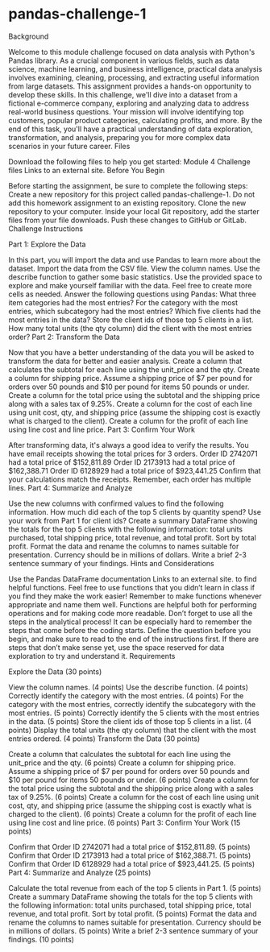 # pandas-challenge-1

Background

Welcome to this module challenge focused on data analysis with Python's Pandas library. As a crucial component in various fields, such as data science, machine learning, and business intelligence, practical data analysis involves examining, cleaning, processing, and extracting useful information from large datasets. This assignment provides a hands-on opportunity to develop these skills.
In this challenge, we'll dive into a dataset from a fictional e-commerce company, exploring and analyzing data to address real-world business questions. Your mission will involve identifying top customers, popular product categories, calculating profits, and more. By the end of this task, you'll have a practical understanding of data exploration, transformation, and analysis, preparing you for more complex data scenarios in your future career.
Files

Download the following files to help you get started:
Module 4 Challenge files Links to an external site.
Before You Begin

Before starting the assignment, be sure to complete the following steps:
Create a new repository for this project called pandas-challenge-1. Do not add this homework assignment to an existing repository.
Clone the new repository to your computer.
Inside your local Git repository, add the starter files from your file downloads.
Push these changes to GitHub or GitLab.
Challenge Instructions

Part 1: Explore the Data

In this part, you will import the data and use Pandas to learn more about the dataset.
Import the data from the CSV file.
View the column names.
Use the describe function to gather some basic statistics.
Use the provided space to explore and make yourself familiar with the data. Feel free to create more cells as needed.
Answer the following questions using Pandas:
What three item categories had the most entries?
For the category with the most entries, which subcategory had the most entries?
Which five clients had the most entries in the data?
Store the client ids of those top 5 clients in a list.
How many total units (the qty column) did the client with the most entries order?
Part 2: Transform the Data

Now that you have a better understanding of the data you will be asked to transform the data for better and easier analysis.
Create a column that calculates the subtotal for each line using the unit_price and the qty.
Create a column for shipping price. Assume a shipping price of $7 per pound for orders over 50 pounds and $10 per pound for items 50 pounds or under.
Create a column for the total price using the subtotal and the shipping price along with a sales tax of 9.25%.
Create a column for the cost of each line using unit cost, qty, and shipping price (assume the shipping cost is exactly what is charged to the client).
Create a column for the profit of each line using line cost and line price.
Part 3: Confirm Your Work

After transforming data, it's always a good idea to verify the results. You have email receipts showing the total prices for 3 orders.
Order ID 2742071 had a total price of $152,811.89 Order ID 2173913 had a total price of $162,388.71 Order ID 6128929 had a total price of $923,441.25
Confirm that your calculations match the receipts. Remember, each order has multiple lines.
Part 4: Summarize and Analyze

Use the new columns with confirmed values to find the following information.
How much did each of the top 5 clients by quantity spend? Use your work from Part 1 for client ids?
Create a summary DataFrame showing the totals for the top 5 clients with the following information: total units purchased, total shipping price, total revenue, and total profit. Sort by total profit.
Format the data and rename the columns to names suitable for presentation. Currency should be in millions of dollars.
Write a brief 2-3 sentence summary of your findings.
Hints and Considerations

Use the Pandas DataFrame documentation Links to an external site. to find helpful functions. Feel free to use functions that you didn’t learn in class if you find they make the work easier!
Remember to make functions whenever appropriate and name them well. Functions are helpful both for performing operations and for making code more readable.
Don’t forget to use all the steps in the analytical process! It can be especially hard to remember the steps that come before the coding starts. Define the question before you begin, and make sure to read to the end of the instructions first. If there are steps that don’t make sense yet, use the space reserved for data exploration to try and understand it.
Requirements

Explore the Data (30 points)

View the column names. (4 points)
Use the describe function. (4 points)
Correctly identify the category with the most entries. (4 points)
For the category with the most entries, correctly identify the subcategory with the most entries. (5 points)
Correctly identify the 5 clients with the most entries in the data. (5 points)
Store the client ids of those top 5 clients in a list. (4 points)
Display the total units (the qty column) that the client with the most entries ordered. (4 points)
Transform the Data (30 points)

Create a column that calculates the subtotal for each line using the unit_price and the qty. (6 points)
Create a column for shipping price. Assume a shipping price of $7 per pound for orders over 50 pounds and $10 per pound for items 50 pounds or under. (6 points)
Create a column for the total price using the subtotal and the shipping price along with a sales tax of 9.25%. (6 points)
Create a column for the cost of each line using unit cost, qty, and shipping price (assume the shipping cost is exactly what is charged to the client). (6 points)
Create a column for the profit of each line using line cost and line price. (6 points)
Part 3: Confirm Your Work (15 points)

Confirm that Order ID 2742071 had a total price of $152,811.89. (5 points)
Confirm that Order ID 2173913 had a total price of $162,388.71. (5 points)
Confirm that Order ID 6128929 had a total price of $923,441.25. (5 points)
Part 4: Summarize and Analyze (25 points)

Calculate the total revenue from each of the top 5 clients in Part 1. (5 points)
Create a summary DataFrame showing the totals for the top 5 clients with the following information: total units purchased, total shipping price, total revenue, and total profit. Sort by total profit. (5 points)
Format the data and rename the columns to names suitable for presentation. Currency should be in millions of dollars. (5 points)
Write a brief 2-3 sentence summary of your findings. (10 points)

